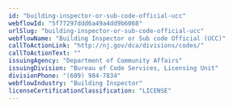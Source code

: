 ```yaml
---
id: "building-inspector-or-sub-code-official-ucc"
webflowId: "5f77297ddd6a49a4dd9b6068"
urlSlug: "building-inspector-or-sub-code-official-ucc"
webflowName: "Building Inspector or Sub code Official (UCC)"
callToActionLink: "http://nj.gov/dca/divisions/codes/"
callToActionText: ""
issuingAgency: "Department of Community Affairs"
issuingDivision: "Bureau of Code Services, Licensing Unit"
divisionPhone: "(609) 984-7834"
webflowIndustry: "Building Inspector"
licenseCertificationClassification: "LICENSE"
---
```

